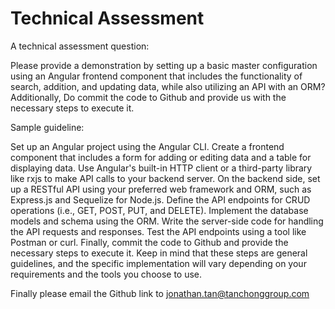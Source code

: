 
# Technical Assessment

A technical assessment question:

Please provide a demonstration by setting up a basic master configuration using an Angular frontend component that includes the functionality of search, addition, and updating data, while also utilizing an API with an ORM? Additionally, Do commit the code to Github and provide us with the necessary steps to execute it.

Sample guideline:

Set up an Angular project using the Angular CLI.
Create a frontend component that includes a form for adding or editing data and a table for displaying data.
Use Angular's built-in HTTP client or a third-party library like rxjs to make API calls to your backend server.
On the backend side, set up a RESTful API using your preferred web framework and ORM, such as Express.js and Sequelize for Node.js.
Define the API endpoints for CRUD operations (i.e., GET, POST, PUT, and DELETE).
Implement the database models and schema using the ORM.
Write the server-side code for handling the API requests and responses.
Test the API endpoints using a tool like Postman or curl.
Finally, commit the code to Github and provide the necessary steps to execute it.
Keep in mind that these steps are general guidelines, and the specific implementation will vary depending on your requirements and the tools you choose to use.


Finally please email the Github link to jonathan.tan@tanchonggroup.com